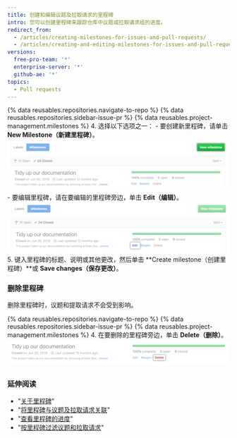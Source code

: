 ```yaml
---
title: 创建和编辑议题及拉取请求的里程碑
intro: 您可以创建里程碑来跟踪仓库中议题或拉取请求组的进度。
redirect_from:
  - /articles/creating-milestones-for-issues-and-pull-requests/
  - /articles/creating-and-editing-milestones-for-issues-and-pull-requests
versions:
  free-pro-team: '*'
  enterprise-server: '*'
  github-ae: '*'
topics:
  - Pull requests
---
```


{% data reusables.repositories.navigate-to-repo %}
{% data reusables.repositories.sidebar-issue-pr %}
{% data reusables.project-management.milestones %}
4. 选择以下选项之一：
    - 要创建新里程碑，请单击 **New Milestone（新建里程碑）**。 ![新建里程碑按钮](/assets/images/help/repository/new-milestone.png)
    - 要编辑里程碑，请在要编辑的里程碑旁边，单击 **Edit（编辑）**。 ![编辑里程碑选项](/assets/images/help/repository/edit-milestone.png)
5. 键入里程碑的标题、说明或其他更改，然后单击 **Create milestone（创建里程碑）**或 **Save changes（保存更改）**。

### 删除里程碑

删除里程碑时，议题和提取请求不会受到影响。

{% data reusables.repositories.navigate-to-repo %}
{% data reusables.repositories.sidebar-issue-pr %}
{% data reusables.project-management.milestones %}
4. 在要删除的里程碑旁边，单击 **Delete（删除）**。 ![删除里程碑选项](/assets/images/help/repository/delete-milestone.png)

### 延伸阅读

- "[关于里程碑](/articles/about-milestones)"
- "[将里程碑与议题及拉取请求关联](/articles/associating-milestones-with-issues-and-pull-requests)"
- "[查看里程碑的进度](/articles/viewing-your-milestone-s-progress)"
- "[按里程碑过滤议题和拉取请求](/articles/filtering-issues-and-pull-requests-by-milestone)"
